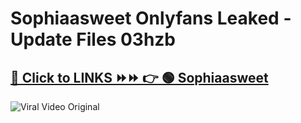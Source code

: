 
 # Sophiaasweet Onlyfans Leaked - Update Files 03hzb

## <h2><a href="https://clipsfans.com/Sophiaasweet&ref=git">🔗 Click to LINKS ⏩⏩ 👉 🟢 Sophiaasweet </a></h2>

<a href="https://clipsfans.com/Sophiaasweet&ref=git" rel="nofollow" data-target="animated-image.originalLink"><img src="https://i.ibb.co.com/xMMVF88/686577567.gif" alt="Viral Video Original" style="max-width: 100%; display: inline-block;" data-target="animated-image.originalImage"></a>

